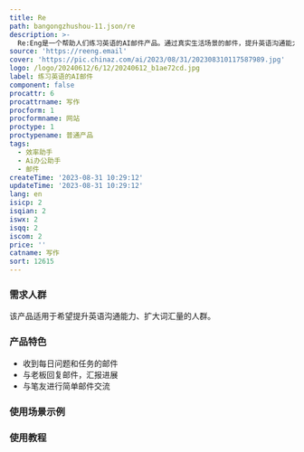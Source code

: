 ```yaml
---
title: Re
path: bangongzhushou-11.json/re
description: >-
  Re:Eng是一个帮助人们练习英语的AI邮件产品。通过真实生活场景的邮件，提升英语沟通能力，扩大词汇量，达到更流畅的交流。该产品适用于在大公司工作的员工、想结交笔友的人、以及希望与他人一起成长的人。每天会收到各种问题和任务的邮件，通过回复邮件、完成小任务和情景对话来提高英语能力。此外，还提供了词汇增加、真实场景模拟、学习建议等功能和服务。
source: 'https://reeng.email'
cover: 'https://pic.chinaz.com/ai/2023/08/31/202308310117587989.jpg'
logo: /logo/20240612/6/12/20240612_b1ae72cd.jpg
label: 练习英语的AI邮件
component: false
procattr: 6
procattrname: 写作
procform: 1
procformname: 网站
proctype: 1
proctypename: 普通产品
tags:
  - 效率助手
  - Ai办公助手
  - 邮件
createTime: '2023-08-31 10:29:12'
updateTime: '2023-08-31 10:29:12'
lang: en
isicp: 2
isqian: 2
iswx: 2
isqq: 2
iscom: 2
price: ''
catname: 写作
sort: 12615
---
```




### 需求人群
该产品适用于希望提升英语沟通能力、扩大词汇量的人群。

### 产品特色
- 收到每日问题和任务的邮件
- 与老板回复邮件，汇报进展
- 与笔友进行简单邮件交流

### 使用场景示例


### 使用教程


  
